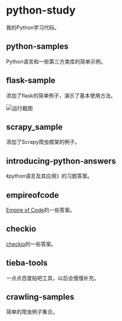 # python-study

我的Python学习代码。

## python-samples

Python语言和一些第三方类库的简单示例。

## flask-sample

添加了flask的简单例子，演示了基本使用方法。

![运行截图](flask-sample/flask-sample.PNG)

## scrapy_sample

添加了Scrapy爬虫框架的例子。

## introducing-python-answers

《python语言及其应用》的习题答案。

## empireofcode

[Empire of Code](https://checkio.org/)的一些答案。

## checkio

[checkio](https://checkio.org/)的一些答案。

## tieba-tools

一点点百度贴吧工具，以后会慢慢补充。

## crawling-samples

简单的爬虫例子集合。
